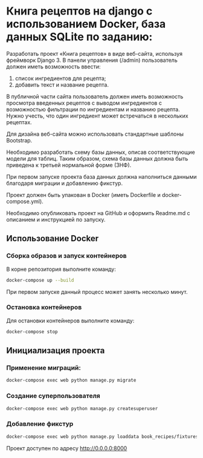 # Книга рецептов на django с использованием Docker, база данных SQLite по заданию:
Разработать проект «Книга рецептов» в виде веб-сайта, используя фреймворк Django 3.
В панели управления (/admin) пользователь должен иметь возможность ввести:
1. список ингредиентов для рецепта;
2. добавить текст и название рецепта.

В публичной части сайта пользователь должен иметь возможность просмотра введенных рецептов с выводом ингредиентов с возможностью фильтрации по ингредиентам и названию рецепта. Нужно учесть, что один ингредиент может встречаться в нескольких рецептах.

Для дизайна веб-сайта можно использовать стандартные шаблоны Bootstrap.

Необходимо разработать схему базы данных, описав соответствующие модели для таблиц. Таким образом, схема базы данных должна быть приведена к третьей нормальной форме (3НФ).

При первом запуске проекта база данных должна наполниться данными благодаря миграции и добавлению фикстур.

Проект должен быть упакован в Docker (иметь Dockerfile и docker-compose.yml).

Необходимо опубликовать проект на GitHub и оформить Readme.md с описанием и инструкцией по запуску.

## Использование Docker

### Сборка образов и запуск контейнеров

В корне репозитория выполните команду:

```bash
docker-compose up --build
```

При первом запуске данный процесс может занять несколько минут.

### Остановка контейнеров

Для остановки контейнеров выполните команду:

```bash
docker-compose stop
```
## Инициализация проекта

### Применение миграций:

```bash
docker-compose exec web python manage.py migrate
```
### Создание суперпользователя

```bash
docker-compose exec web python manage.py createsuperuser
```
### Добавление фикстур

```bash
docker-compose exec web python manage.py loaddata book_recipes/fixtures/initial_data.json
```
Проект доступен по адресу http://0.0.0.0:8000
